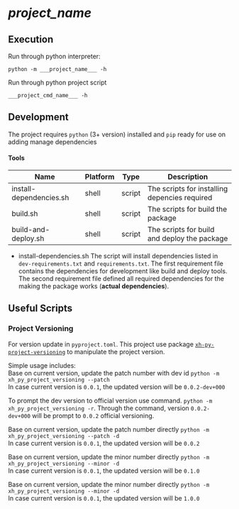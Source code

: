 
# ___project_name___

## Execution
Run through python interpreter:
```shell
python -m ___project_name___ -h
```

Run through python project script
```shell
___project_cmd_name___ -h
```
## Development
The project requires `python` (3+ version) installed and `pip` ready for use on adding manage dependencies

#### Tools
|Name|Platform|Type|Description|
|---|---|---|---|
|install-dependencies.sh|shell|script| The scripts for installing depencies required|
|build.sh|shell|script| The scripts for build the package|
|build-and-deploy.sh|shell|script| The scripts for build and deploy the package|

* install-dependencies.sh
The script will install dependencies listed in `dev-requirements.txt` and `requirements.txt`. The first requirement file contains the dependencies for development like build and deploy tools. The second requirement file defined all required dependencies for the making the package works (**actual dependencies**).

## Useful Scripts
### Project Versioning
For version update in `pyproject.toml`.
This project use package [`xh-py-project-versioning`](https://github.com/xh-dev/xh-py-project-versioning) to manipulate the project version.

Simple usage includes:\
Base on current version, update the patch number with dev id
`python -m xh_py_project_versioning --patch` \
In case current version is `0.0.1`, the updated version will be `0.0.2-dev+000` 

To prompt the dev version to official version use command.
`python -m xh_py_project_versioning -r`.
Through the command, version `0.0.2-dev+000` will be prompt to `0.0.2` official versioning.

Base on current version, update the patch number directly
`python -m xh_py_project_versioning --patch -d` \
In case current version is `0.0.1`, the updated version will be `0.0.2` 

Base on current version, update the minor number directly
`python -m xh_py_project_versioning --minor -d` \
In case current version is `0.0.1`, the updated version will be `0.1.0` 

Base on current version, update the minor number directly
`python -m xh_py_project_versioning --minor -d` \
In case current version is `0.0.1`, the updated version will be `1.0.0` 